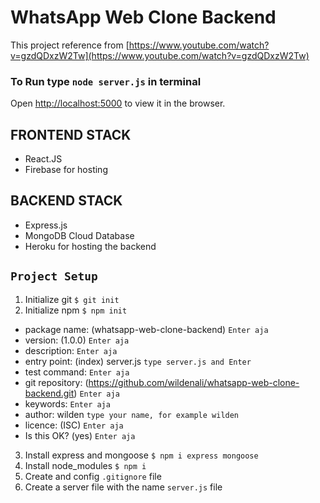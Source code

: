 # WhatsApp Web Clone Backend

This project reference from [https://www.youtube.com/watch?v=gzdQDxzW2Tw](https://www.youtube.com/watch?v=gzdQDxzW2Tw)

### To Run type `node server.js` in terminal

Open [http://localhost:5000](http://localhost:5000) to view it in the browser.

## FRONTEND STACK

- React.JS
- Firebase for hosting

## BACKEND STACK

- Express.js
- MongoDB Cloud Database
- Heroku for hosting the backend

## `Project Setup`

1. Initialize git `$ git init`
2. Initialize npm `$ npm init`

- package name: (whatsapp-web-clone-backend) `Enter aja`
- version: (1.0.0) `Enter aja`
- description: `Enter aja`
- entry point: (index) server.js `type server.js and Enter`
- test command: `Enter aja`
- git repository: (https://github.com/wildenali/whatsapp-web-clone-backend.git) `Enter aja`
- keywords: `Enter aja`
- author: wilden `type your name, for example wilden`
- licence: (ISC) `Enter aja`
- Is this OK? (yes) `Enter aja`

3. Install express and mongoose `$ npm i express mongoose`
4. Install node_modules `$ npm i`
5. Create and config `.gitignore` file
6. Create a server file with the name `server.js` file
